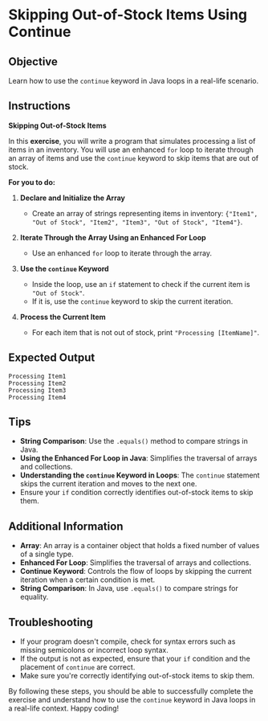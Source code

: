 # Skipping Out-of-Stock Items Using Continue

## Objective
Learn how to use the `continue` keyword in Java loops in a real-life scenario.

## Instructions

**Skipping Out-of-Stock Items**

In this **exercise**, you will write a program that simulates processing a list of items in an inventory.
You will use an enhanced `for` loop to iterate through an array of items and use the `continue` keyword 
to skip items that are out of stock.

**For you to do:**

1. **Declare and Initialize the Array**
   - Create an array of strings representing items in inventory: `{"Item1", "Out of Stock", "Item2", "Item3", "Out of Stock", "Item4"}`.

2. **Iterate Through the Array Using an Enhanced For Loop**
   - Use an enhanced `for` loop to iterate through the array.

3. **Use the `continue` Keyword**
   - Inside the loop, use an `if` statement to check if the current item is `"Out of Stock"`.
   - If it is, use the `continue` keyword to skip the current iteration.

4. **Process the Current Item**
   - For each item that is not out of stock, print `"Processing [ItemName]"`.

## Expected Output
```
Processing Item1
Processing Item2
Processing Item3
Processing Item4
```

## Tips
- **String Comparison**: Use the `.equals()` method to compare strings in Java.
- **Using the Enhanced For Loop in Java**: Simplifies the traversal of arrays and collections.
- **Understanding the `continue` Keyword in Loops**: The `continue` statement skips the current iteration and moves to the next one.
- Ensure your `if` condition correctly identifies out-of-stock items to skip them.

## Additional Information
- **Array**: An array is a container object that holds a fixed number of values of a single type.
- **Enhanced For Loop**: Simplifies the traversal of arrays and collections.
- **Continue Keyword**: Controls the flow of loops by skipping the current iteration when a certain condition is met.
- **String Comparison**: In Java, use `.equals()` to compare strings for equality.

## Troubleshooting
- If your program doesn't compile, check for syntax errors such as missing semicolons or incorrect loop syntax.
- If the output is not as expected, ensure that your `if` condition and the placement of `continue` are correct.
- Make sure you're correctly identifying out-of-stock items to skip them.

By following these steps, you should be able to successfully complete the exercise and understand how to use the `continue` keyword in Java loops in a real-life context. Happy coding!
